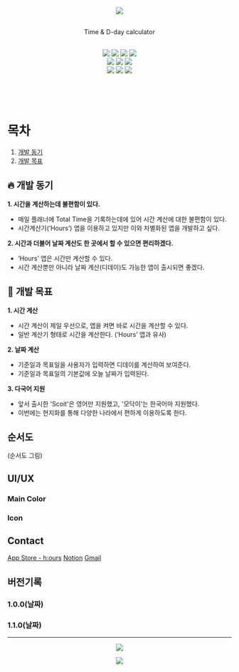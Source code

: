 <!-- Header -->
<p align="center">
  <img src="https://capsule-render.vercel.app/api?type=waving&color=6769AB&height=300&section=header&text=h:ours&fontSize=90&fontColor=FFFFFF"/>
</p>
<br/>
<div align="center"> Time & D-day calculator </div>
<br/>
<p align="center">
  <img src="https://img.shields.io/badge/Apple-%23000000.svg?style=for-the-badge&logo=apple&logoColor=white"/>
  <img src="https://img.shields.io/badge/iOS-000000?style=for-the-badge&logo=ios&logoColor=white"/>
  <img src="https://img.shields.io/badge/github-%23121011.svg?style=for-the-badge&logo=github&logoColor=white"/>
  <img src="https://img.shields.io/badge/Notion-%23000000.svg?style=for-the-badge&logo=notion&logoColor=white"/>
<br/>
  <img src="https://img.shields.io/badge/Xcode-007ACC?style=for-the-badge&logo=Xcode&logoColor=white"/>
  <img src="https://img.shields.io/badge/firebase-%23039BE5.svg?style=for-the-badge&logo=firebase"/>
  <img src="https://img.shields.io/badge/App_Store-0D96F6?style=for-the-badge&logo=app-store&logoColor=white"/>
<br/>
  <img src="https://img.shields.io/badge/swift-F54A2A?style=for-the-badge&logo=swift&logoColor=white"/>
  <img src="https://img.shields.io/badge/figma-%23F24E1E.svg?style=for-the-badge&logo=figma&logoColor=white"/>
  <img src="https://img.shields.io/badge/Gmail-D14836?style=for-the-badge&logo=gmail&logoColor=white"/>
</p>
<br/>
<br/>
<br/>

<!-- Navigation -->
# 목차
1. [개발 동기](#🔥-개발-동기)
2. [개발 목표](#🚀-개발-목표)

<!-- 1 -->
## 🔥 개발 동기
**1. 시간을 계산하는데 불편함이 있다.**
- 매일 플래너에 Total Time을 기록하는데에 있어 시간 계산에 대한 불편함이 있다.
- 시간계산기(‘Hours’) 앱을 이용하고 있지만 이와 차별화된 앱을 개발하고 싶다.

**2. 시간과 더불어 날짜 계산도 한 곳에서 할 수 있으면 편리하겠다.**
- ‘Hours’ 앱은 시간만 계산할 수 있다. 
- 시간 계산뿐만 아니라 날짜 계산(디데이)도 가능한 앱이 출시되면 좋겠다.

<!-- 2 -->
## 🚀 개발 목표
**1. 시간 계산**
- 시간 계산이 제일 우선으로, 앱을 켜면 바로 시간을 계산할 수 있다.
- 일반 계산기 형태로 시간을 계산한다. (‘Hours’ 앱과 유사)

**2. 날짜 계산**
- 기준일과 목표일을 사용자가 입력하면 디데이를 계산하여 보여준다.
- 기준일과 목표일의 기본값에 오늘 날짜가 입력된다.

**3. 다국어 지원**
- 앞서 출시한 'Scoit'은 영어만 지원했고, '모닥이'는 한국어마 지원했다.
- 이번에는 현지화를 통해 다양한 나라에서 편하게 이용하도록 한다.

## 순서도
(순서도 그림)

## UI/UX
### Main Color
### Icon
###

## Contact
[App Store - h:ours](https://apps.apple.com/kr/app/h-ours/id1605524722)
[Notion]()
[Gmail]()

## 버전기록
### 1.0.0(날짜)
### 1.1.0(날짜)

---

<!-- Footer -->
<p align="center">
  <img src="https://hits.seeyoufarm.com/api/count/incr/badge.svg?url=https%3A%2F%2Fgithub.com%2Fminji0801%2FTimeCalculator&count_bg=%236769AB&title_bg=%23555555&icon=&icon_color=%23E7E7E7&title=hits&edge_flat=false)"/>
</p>

<p align="center">
  <img src="https://github-readme-stats.vercel.app/api?username=minji0801&show_icons=true&theme=material-palenight"/>
</p>
